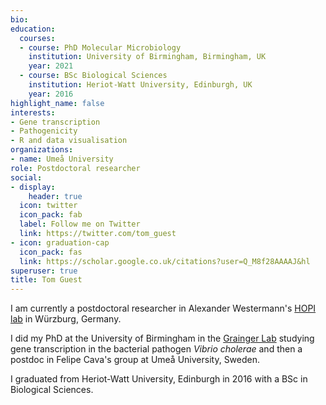```yaml
---
bio: 
education:
  courses:
  - course: PhD Molecular Microbiology
    institution: University of Birmingham, Birmingham, UK
    year: 2021
  - course: BSc Biological Sciences
    institution: Heriot-Watt University, Edinburgh, UK
    year: 2016
highlight_name: false
interests:
- Gene transcription
- Pathogenicity
- R and data visualisation
organizations:
- name: Umeå University
role: Postdoctoral researcher
social:
- display:
    header: true
  icon: twitter
  icon_pack: fab
  label: Follow me on Twitter
  link: https://twitter.com/tom_guest
- icon: graduation-cap
  icon_pack: fas
  link: https://scholar.google.co.uk/citations?user=Q_M8f28AAAAJ&hl
superuser: true
title: Tom Guest
---
```


I am currently a postdoctoral researcher in Alexander Westermann's [HOPI lab](https://www.helmholtz-hiri.de/en/research/organisation/teams/team/host-pathogen-microbiota-interactions/) in Würzburg, Germany. 

I did my PhD at the University of Birmingham in the [Grainger Lab](https://www.graingerlab.com) studying gene transcription in the bacterial pathogen _Vibrio cholerae_ and then a postdoc in Felipe Cava's group at Umeå University, Sweden. 

I graduated from Heriot-Watt University, Edinburgh in 2016 with a BSc in Biological Sciences.